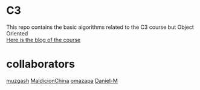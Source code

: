 C3
==

This repo contains the basic algorithms related to the C3 course but Object Oriented  
[Here is the blog of the course](http://c3itm.blogspot.com)

collaborators
=============
[muzgash](https://github.com/muzgash)
[MaldicionChina](https://github.com/MaldicionChina)
[omazapa](https://github.com/omazapa)
[Daniel-M](https://github.com/Daniel-M)
